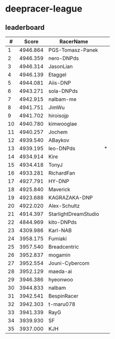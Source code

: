 # deepracer-league

## leaderboard

<!-- leaderboard -->
| # | Score | RacerName |   |
| - | ----- | --------- | - |
| 1 | 4946.864 | PGS-Tomasz-Panek | |
| 2 | 4946.359 | nero-DNPds | |
| 3 | 4946.314 | JasonLian | |
| 4 | 4946.139 | Etaggel | |
| 5 | 4944.081 | Aiis-DNP | |
| 6 | 4943.271 | sola-DNPds | |
| 7 | 4942.915 | nalbam-me | |
| 8 | 4941.751 | JimWu | |
| 9 | 4941.702 | hiroisojp | |
| 10 | 4940.780 | kimwooglae | |
| 11 | 4940.257 | Jochem | |
| 12 | 4939.540 | ABaykov | |
| 13 | 4939.195 | leo-DNPds | * |
| 14 | 4934.914 | Kire | |
| 15 | 4934.418 | TonyJ | |
| 16 | 4933.281 | RichardFan | |
| 17 | 4927.791 | HY-DNP | |
| 18 | 4925.840 | Maverick | |
| 19 | 4923.688 | KAGRAZAKA-DNP | |
| 20 | 4922.020 | Alex-Schultz | |
| 21 | 4914.397 | StarlightDreamStudio | |
| 22 | 4844.969 | kito-DNPds | |
| 23 | 4309.986 | Karl-NAB | |
| 24 | 3958.175 | Fumiaki | |
| 25 | 3957.540 | Breadcentric | |
| 26 | 3952.837 | mogamin | |
| 27 | 3952.554 | Jouni-Cybercom | |
| 28 | 3952.129 | maeda-ai | |
| 29 | 3946.386 | hyeonwoo | |
| 30 | 3944.833 | nalbam | |
| 31 | 3942.541 | BespinRacer | |
| 32 | 3942.303 | t-maru078 | |
| 33 | 3941.339 | RayG | |
| 34 | 3939.930 | SF | |
| 35 | 3937.000 | KJH | |
